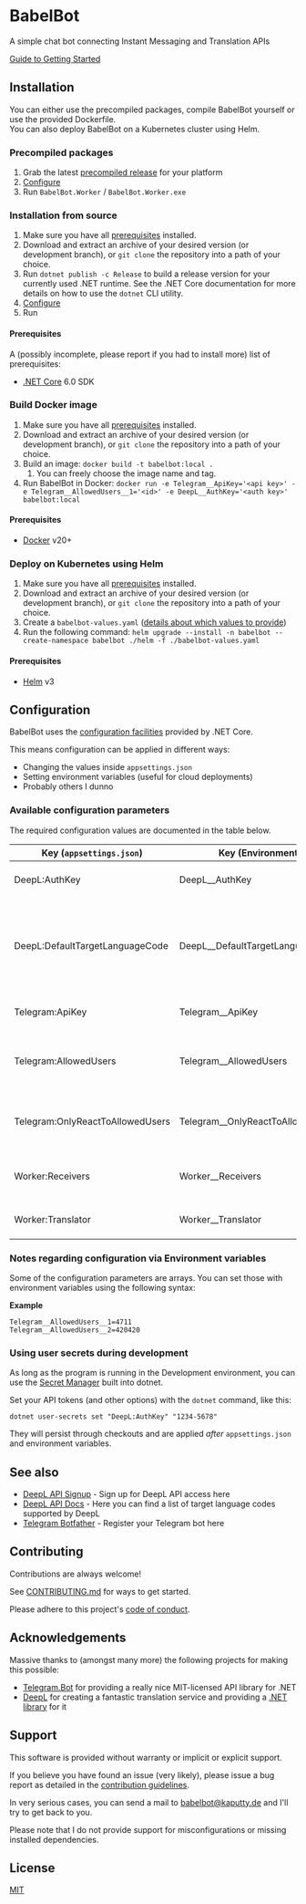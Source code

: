 # BabelBot

A simple chat bot connecting Instant Messaging and Translation APIs

[Guide to Getting Started](https://felixrau.ch/babelbot/)

## Installation

You can either use the precompiled packages, compile BabelBot yourself or use the provided Dockerfile.\
You can also deploy BabelBot on a Kubernetes cluster using Helm.

### Precompiled packages

1. Grab the latest [precompiled release](https://github.com/RauchF/BabelBot/releases/latest) for your platform
2. [Configure](#Configuration)
3. Run `BabelBot.Worker` / `BabelBot.Worker.exe`

### Installation from source

1. Make sure you have all [prerequisites](#Prerequisites) installed.
2. Download and extract an archive of your desired version (or development branch), or `git clone` the repository into a path of your choice.
3. Run `dotnet publish -c Release` to build a release version for your currently used .NET runtime. See the .NET Core documentation for more details on how to use the `dotnet` CLI utility.
4. [Configure](#Configuration)
5. Run

#### Prerequisites

A (possibly incomplete, please report if you had to install more) list of prerequisites:

- [.NET Core](https://docs.microsoft.com/en-us/dotnet/core/install) 6.0 SDK

### Build Docker image

1. Make sure you have all [prerequisites](#Prerequisites) installed.
2. Download and extract an archive of your desired version (or development branch), or `git clone` the repository into a path of your choice.
3. Build an image: `docker build -t babelbot:local .`
   1. You can freely choose the image name and tag.
4. Run BabelBot in Docker: `docker run -e Telegram__ApiKey='<api key>' -e Telegram__AllowedUsers__1='<id>' -e DeepL__AuthKey='<auth key>' babelbot:local`

#### Prerequisites

- [Docker](https://docs.docker.com/get-docker/) v20+

### Deploy on Kubernetes using Helm

1. Make sure you have all [prerequisites](#Prerequisites) installed.
2. Download and extract an archive of your desired version (or development branch), or `git clone` the repository into a path of your choice.
3. Create a `babelbot-values.yaml` ([details about which values to provide](#./helm/README.md))
4. Run the following command: `helm upgrade --install -n babelbot --create-namespace babelbot ./helm -f ./babelbot-values.yaml`

#### Prerequisites

- [Helm](https://helm.sh/docs/intro/install/) v3


## Configuration

BabelBot uses the [configuration facilities](https://docs.microsoft.com/en-us/dotnet/core/extensions/configuration) provided by .NET Core.

This means configuration can be applied in different ways:

- Changing the values inside `appsettings.json`
- Setting environment variables (useful for cloud deployments)
- Probably others I dunno

### Available configuration parameters

The required configuration values are documented in the table below.

| Key (`appsettings.json`)         | Key (Environment)                 | Type            | Description                                                                                                                                 | Default        | Required                 |
| -------------------------------- | --------------------------------- | --------------- | ------------------------------------------------------------------------------------------------------------------------------------------- | -------------- | ------------------------ |
| DeepL:AuthKey                    | DeepL__AuthKey                    | string          | Your DeepL API auth key                                                                                                                     | _empty_        | true if DeepL is used    |
| DeepL:DefaultTargetLanguageCode  | DeepL__DefaultTargetLanguageCode  | string          | The target language for DeepL translations (see [here](https://www.deepl.com/en/docs-api/translating-text/) for a list of supported values) | `en-GB`        | false                    |
| Telegram:ApiKey                  | Telegram__ApiKey                  | string          | Your Telegram bot's API key                                                                                                                 | _empty_        | true if Telegram is used |
| Telegram:AllowedUsers            | Telegram__AllowedUsers            | array of long   | List of Telegram user IDs allowed to use the bot                                                                                            | _empty_        | true if Telegram is used |
| Telegram:OnlyReactToAllowedUsers | Telegram__OnlyReactToAllowedUsers | boolean         | When `true`, the bot ignores all unknown users                                                                                              | `true`         | false                    |
| Worker:Receivers                 | Worker__Receivers                 | array of string | List active receivers (instant messengers)                                                                                                  | `["Telegram"]` | true                     |
| Worker:Translator                | Worker__Translator                | string          | Translation API to be used                                                                                                                  | `"DeepL"`      | true                     |

### Notes regarding configuration via Environment variables

Some of the configuration parameters are arrays. You can set those with environment variables using the following syntax:

**Example**

```
Telegram__AllowedUsers__1=4711
Telegram__AllowedUsers__2=420420
```

### Using user secrets during development

As long as the program is running in the Development environment, you can use the [Secret Manager](https://docs.microsoft.com/en-us/aspnet/core/security/app-secrets?view=aspnetcore-6.0&tabs=windows#secret-manager) built into dotnet.

Set your API tokens (and other options) with the `dotnet` command, like this:

```
dotnet user-secrets set "DeepL:AuthKey" "1234-5678"
```

They will persist through checkouts and are applied *after* `appsettings.json` and environment variables.

## See also

- [DeepL API Signup](https://www.deepl.com/pro-api) - Sign up for DeepL API access here
- [DeepL API Docs](https://www.deepl.com/docs-api/translating-text/request/) - Here you can find a list of target language codes supported by DeepL
- [Telegram Botfather](https://t.me/botfather) - Register your Telegram bot here

## Contributing

Contributions are always welcome!

See [CONTRIBUTING.md](CONTRIBUTING.md) for ways to get started.

Please adhere to this project's [code of conduct](CODE_OF_CONDUCT.md).

## Acknowledgements

Massive thanks to (amongst many more) the following projects for making this possible:

- [Telegram.Bot](https://github.com/TelegramBots/telegram.bot) for providing a really nice MIT-licensed API library for .NET
- [DeepL](https://deepl.com) for creating a fantastic translation service and providing a [.NET library](https://www.nuget.org/packages/DeepL.net/) for it

## Support

This software is provided without warranty or implicit or explicit support.

If you believe you have found an issue (very likely), please issue a bug report as detailed in the [contribution guidelines](CONTRIBUTING.md).

In very serious cases, you can send a mail to babelbot@kaputty.de and I'll try to get back to you.

Please note that I do not provide support for misconfigurations or missing installed dependencies.

## License

[MIT](https://choosealicense.com/licenses/mit/)
